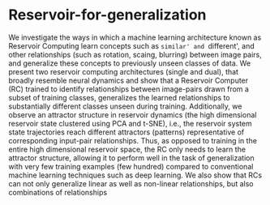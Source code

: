 # Reservoir-for-generalization

We investigate the ways in which a machine learning architecture known as Reservoir Computing learn concepts such as `similar' and `different', and other relationships (such as rotation, scaing, blurring) between image pairs, and generalize these concepts to previously unseen classes of data. We present two reservoir computing architectures (single and dual), that broadly resemble neural dynamics and show that a Reservoir Computer (RC) trained to identify relationships between image-pairs drawn from a subset of training classes, generalizes the learned relationships to substantially different classes unseen during training.
Additionally, we observe an attractor structure in reservoir dynamics (the high dimensional reservoir state clustered using PCA and t-SNE), i.e., the reservoir system state trajectories reach different attractors (patterns) representative of corresponding input-pair relationships. Thus, as opposed to training in the entire high dimensional reservoir space, the RC only needs to learn the attractor structure, allowing it to perform well in the task of generalization with very few training examples (few hundred) compared to conventional machine learning techniques such as deep learning. 
We also show that RCs can not only generalize linear as well as non-linear relationships, but also combinations of relationships
